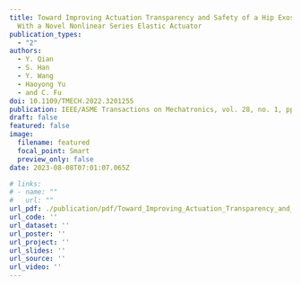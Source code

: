 ```yaml
---
title: Toward Improving Actuation Transparency and Safety of a Hip Exoskeleton
  With a Novel Nonlinear Series Elastic Actuator
publication_types:
  - "2"
authors:
  - Y. Qian
  - S. Han
  - Y. Wang
  - Haoyong Yu
  - and C. Fu
doi: 10.1109/TMECH.2022.3201255
publication: IEEE/ASME Transactions on Mechatronics, vol. 28, no. 1, pp. 417-428, Feb. 2023
draft: false
featured: false
image:
  filename: featured
  focal_point: Smart
  preview_only: false
date: 2023-08-08T07:01:07.065Z

# links:
# - name: ""
#   url: ""
url_pdf: ./publication/pdf/Toward_Improving_Actuation_Transparency_and_Safety_of_a_Hip_Exoskeleton_With_a_Novel_Nonlinear_Series_Elastic_Actuator.pdf
url_code: ''
url_dataset: ''
url_poster: ''
url_project: ''
url_slides: ''
url_source: ''
url_video: ''
---
```

